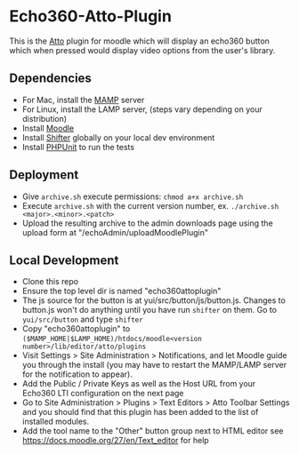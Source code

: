 # Echo360-Atto-Plugin

This is the <a href="https://docs.moodle.org/dev/Atto">Atto</a> plugin for moodle which will display an echo360 button which when pressed would display video options from the user's library. 

<h2>Dependencies</h2>

- For Mac, install the <a href="https://www.mamp.info/en/">MAMP</a> server
- For Linux, install the LAMP server, (steps vary depending on your distribution)
- Install <a href="https://docs.moodle.org/35/en/Installing_Moodle">Moodle</a>
- Install <a href="https://docs.moodle.org/dev/YUI/Shifter#Installing_Shifter">Shifter</a> globally on your local dev environment
- Install <a href="https://phpunit.de/manual/6.5/en/installation.html">PHPUnit</a> to run the tests

<h2>Deployment</h2>

- Give `archive.sh` execute permissions: ```chmod a+x archive.sh```
- Execute `archive.sh` with the current version number, ex. ```./archive.sh <major>.<minor>.<patch>```
- Upload the resulting archive to the admin downloads page using the upload form at "<Echo360 Base URL>/echoAdmin/uploadMoodlePlugin"

<h2>Local Development</h2>

- Clone this repo
- Ensure the top level dir is named "echo360attoplugin"
- The js source for the button is at yui/src/button/js/button.js. Changes to button.js won't do anything until you have run `shifter` on them. Go to `yui/src/button` and type `shifter`
- Copy "echo360attoplugin" to ```($MAMP_HOME|$LAMP_HOME)/htdocs/moodle<version number>/lib/editor/atto/plugins```
- Visit Settings > Site Administration > Notifications, and let Moodle guide you through the install (you may have to restart the MAMP/LAMP server for the notification to appear).
- Add the Public / Private Keys as well as the Host URL from your Echo360 LTI configuration on the next page
- Go to Site Administration > Plugins > Text Editors > Atto Toolbar Settings and you should find that this plugin has been added to the list of installed modules.
- Add the tool name to the "Other" button group next to HTML editor see <a href="https://docs.moodle.org/27/en/Text_editor">https://docs.moodle.org/27/en/Text_editor</a> for help
